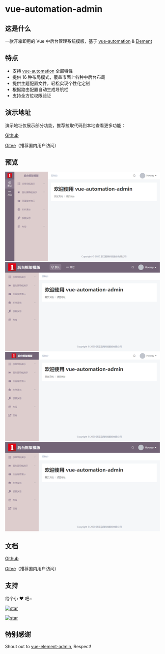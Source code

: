 # vue-automation-admin

## 这是什么

一款开箱即用的 Vue 中后台管理系统模版，基于 [vue-automation](https://hooray.github.io/vue-automation) & [Element](https://element.eleme.cn)

## 特点

- 支持 [vue-automation](https://hooray.github.io/vue-automation) 全部特性
- 提供 16 种布局模式，覆盖市面上各种中后台布局
- 提供主题配置文件，轻松实现个性化定制
- 根据路由配置自动生成导航栏
- 支持全方位权限验证

## 演示地址

演示地址仅展示部分功能，推荐拉取代码到本地查看更多功能：

[Github](https://hooray.github.io/vue-automation-admin/demo)

[Gitee](https://eoner.gitee.io/vue-automation-admin/demo)（推荐国内用户访问）

## 预览

![](docs/images/layout_with_main_sidebar.png)
![](docs/images/layout_with_header.png)
![](docs/images/layout_without_main_sidebar.png)
![](docs/images/layout_without_header.png)

## 文档

[Github](https://hooray.github.io/vue-automation-admin)

[Gitee](https://eoner.gitee.io/vue-automation-admin)（推荐国内用户访问）

## 支持

给个小 ❤️ 吧~

[![star](https://img.shields.io/github/stars/hooray/vue-automation-admin?style=social)](https://github.com/hooray/vue-automation-admin/stargazers)

[![star](https://gitee.com/eoner/vue-automation-admin/badge/star.svg?theme=dark)](https://gitee.com/eoner/vue-automation-admin/stargazers)

## 特别感谢

Shout out to [vue-element-admin](https://github.com/PanJiaChen/vue-element-admin), Respect!
